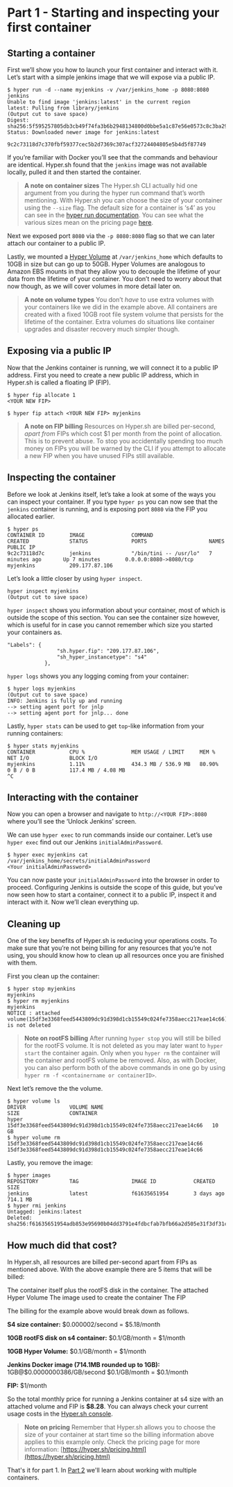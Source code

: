 # Part 1 - Starting and inspecting your first container

## Starting a container

First we’ll show you how to launch your first container and interact with it. Let’s start with a simple jenkins image that we will expose via a public IP.


```
$ hyper run -d --name myjenkins -v /var/jenkins_home -p 8080:8080 jenkins
Unable to find image 'jenkins:latest' in the current region
latest: Pulling from library/jenkins
(Output cut to save space)
Digest: sha256:5f595257805db3cb49f74fa3b6b2948134800d0bbe5a1c87e56e0573c8c3ba29
Status: Downloaded newer image for jenkins:latest

9c2c73118d7c370fbf59377cec5b2d7369c307acf32724404805e5b4d5f87749
```

If you’re familiar with Docker you’ll see that the commands and behaviour are identical. Hyper.sh found that the `jenkins` image was not available locally, pulled it and then started the container.

> **A note on container sizes**
The Hyper.sh CLI actually hid one argument from you during the hyper run command that’s worth mentioning. With Hyper.sh you can choose the size of your container using the `--size` flag. The default size for a container is ‘s4’ as you can see in the [hyper run documentation](https://docs.hyper.sh/Reference/CLI/run.html). You can see what the various sizes mean on the pricing page [here](https://hyper.sh/pricing.html).

Next we exposed port `8080` via the `-p 8080:8080` flag so that we can later attach our container to a public IP.

Lastly, we mounted a [Hyper Volume](https://docs.hyper.sh/Feature/storage/volume.html) at `/var/jenkins_home` which defaults to 10GB in size but can go up to 50GB. Hyper Volumes are analogous to Amazon EBS mounts in that they allow you to decouple the lifetime of your data from the lifetime of your container. You don’t need to worry about that now though, as we will cover volumes in more detail later on.

>**A note on volume types**
>You don’t _have_ to use extra volumes with your containers like we did in the example above. All containers are created with a fixed 10GB root file system volume that persists for the lifetime of the container. Extra volumes do situations like container upgrades and disaster recovery much simpler though.

## Exposing via a public IP

Now that the Jenkins container is running, we will connect it to a public IP address. First you need to create a new public IP address, which in Hyper.sh is called a floating IP (FIP).

```
$ hyper fip allocate 1
<YOUR NEW FIP>

$ hyper fip attach <YOUR NEW FIP> myjenkins
```

>**A note on FIP billing**
>Resources on Hyper.sh are billed per-second, _apart from_ FIPs which cost $1 per month from the point of allocation. This is to prevent abuse. To stop you accidentally spending too much money on FIPs you will be warned by the CLI if you attempt to allocate a new FIP when you have unused FIPs still available.

## Inspecting the container

Before we look at Jenkins itself, let’s take a look at some of the ways you can inspect your container. If you type `hyper ps` you can now see that the `jenkins` container is running, and is exposing port `8080` via the FIP you allocated earlier.

```
$ hyper ps
CONTAINER ID        IMAGE               COMMAND                  CREATED             STATUS              PORTS                    NAMES               PUBLIC IP
9c2c73118d7c        jenkins             "/bin/tini -- /usr/lo"   7 minutes ago       Up 7 minutes        0.0.0.0:8080->8080/tcp   myjenkins           209.177.87.106
```

Let’s look a little closer by using `hyper inspect`.

```
hyper inspect myjenkins
(Output cut to save space)
```

`hyper inspect` shows you information about your container, most of which is outside the scope of this section. You can see the container size however, which is useful for in case you cannot remember which size you started your containers as.

```
"Labels": {
                "sh.hyper.fip": "209.177.87.106",
                "sh_hyper_instancetype": "s4"
            },
```

`hyper logs` shows you any logging coming from your container:

```
$ hyper logs myjenkins
(Output cut to save space)
INFO: Jenkins is fully up and running
--> setting agent port for jnlp
--> setting agent port for jnlp... done
```

Lastly, `hyper stats` can be used to get `top`-like information from your running containers:

```
$ hyper stats myjenkins
CONTAINER           CPU %               MEM USAGE / LIMIT     MEM %               NET I/O             BLOCK I/O
myjenkins           1.11%               434.3 MB / 536.9 MB   80.90%              0 B / 0 B           117.4 MB / 4.08 MB
^C
```

## Interacting with the container

Now you can open a browser and navigate to `http://<YOUR FIP>:8080` where you’ll see the ‘Unlock Jenkins’ screen.

We can use `hyper exec` to run commands inside our container. Let’s use `hyper exec` find out our Jenkins `initialAdminPassword`.

```
$ hyper exec myjenkins cat /var/jenkins_home/secrets/initialAdminPassword
<Your initialAdminPassword>
```

You can now paste your `initialAdminPassword` into the browser in order to proceed. Configuring Jenkins is outside the scope of this guide, but you’ve now seen how to start a container, connect it to a public IP, inspect it and interact with it. Now we’ll clean everything up.


## Cleaning up

One of the key benefits of Hyper.sh is reducing your operations costs. To make sure that you’re not being billing for any resources that you’re not using, you should know how to clean up all resources once you are finished with them.

First you clean up the container:

```
$ hyper stop myjenkins
myjenkins
$ hyper rm myjenkins
myjenkins
NOTICE : attached volume(15df3e3368feed5443809dc91d398d1cb15549c024fe7358aecc217eae14c66) is not deleted
```

>**Note on rootFS billing**
>After running `hyper stop` you will still be billed for the rootFS volume. It is not deleted as you may later want to `hyper start` the container again. Only when you `hyper rm` the container will the container and rootFS volume be removed. Also, as with Docker, you can also perform both of the above commands in one go by using `hyper rm -f <containername or containerID>`.

Next let’s remove the the volume.

```
$ hyper volume ls
DRIVER              VOLUME NAME                                                       SIZE                CONTAINER
hyper               15df3e3368feed5443809dc91d398d1cb15549c024fe7358aecc217eae14c66   10 GB               
$ hyper volume rm 15df3e3368feed5443809dc91d398d1cb15549c024fe7358aecc217eae14c66
15df3e3368feed5443809dc91d398d1cb15549c024fe7358aecc217eae14c66
```

Lastly, you remove the image:

```
$ hyper images
REPOSITORY          TAG                 IMAGE ID            CREATED             SIZE
jenkins             latest              f61635651954        3 days ago          714.1 MB
$ hyper rmi jenkins
Untagged: jenkins:latest
Deleted: sha256:f61635651954adb853e95690b04dd3791e4fdbcfab7bfb66a2d505e31f3df31c
```

## How much did that cost?

In Hyper.sh, all resources are billed per-second apart from FIPs as mentioned above. With the above example there are 5 items that will be billed:

The container itself plus the rootFS disk in the container.
The attached Hyper Volume
The image used to create the container
The FIP

The billing for the example above would break down as follows.

**S4 size container:** $0.000002/second = $5.18/month

**10GB rootFS disk on s4 container:** $0.1/GB/month = $1/month

**10GB Hyper Volume:** $0.1/GB/month = $1/month

**Jenkins Docker image (714.1MB rounded up to 1GB):** 1GB@$0.0000000386/GB/second $0.1/GB/month = $0.1/month

**FIP:** $1/month

So the total monthly price for running a Jenkins container at s4 size with an attached volume and FIP is **$8.28**. You can always check your current usage costs in the [Hyper.sh console](https://console.hyper.sh/billing/credit).

>**Note on pricing**
>Remember that Hyper.sh allows you to choose the size of your container at start time so the billing information above applies to this example only. Check the pricing page for more information: [https://hyper.sh/pricing.html](https://hyper.sh/pricing.html)

That's it for part 1. In [Part 2](./part_2.html) we'll learn about working with multiple containers.
